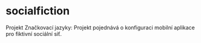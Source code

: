 # socialfiction
Projekt Značkovací jazyky:
Projekt pojednává o konfiguraci mobilní aplikace pro fiktivní sociální síť.
